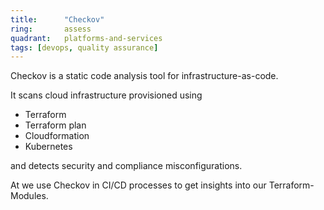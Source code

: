```yaml
---
title:      "Checkov"
ring:       assess
quadrant:   platforms-and-services
tags: [devops, quality assurance]
---
```


Checkov is a static code analysis tool for infrastructure-as-code.

It scans cloud infrastructure provisioned using

- Terraform
- Terraform plan
- Cloudformation
- Kubernetes

and detects security and compliance misconfigurations.

At we use Checkov in CI/CD processes to get insights into our Terraform-Modules.
